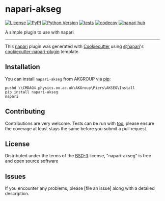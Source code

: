 # napari-akseg

[![License](https://img.shields.io/pypi/l/napari-akseg.svg?color=green)](https://github.com/piedrro/napari-akseg/raw/main/LICENSE)
[![PyPI](https://img.shields.io/pypi/v/napari-akseg.svg?color=green)](https://pypi.org/project/napari-akseg)
[![Python Version](https://img.shields.io/pypi/pyversions/napari-akseg.svg?color=green)](https://python.org)
[![tests](https://github.com/piedrro/napari-akseg/workflows/tests/badge.svg)](https://github.com/piedrro/napari-akseg/actions)
[![codecov](https://codecov.io/gh/piedrro/napari-akseg/branch/main/graph/badge.svg)](https://codecov.io/gh/piedrro/napari-akseg)
[![napari hub](https://img.shields.io/endpoint?url=https://api.napari-hub.org/shields/napari-akseg)](https://napari-hub.org/plugins/napari-akseg)

A simple plugin to use with napari

----------------------------------

This [napari] plugin was generated with [Cookiecutter] using [@napari]'s [cookiecutter-napari-plugin] template.

<!--
Don't miss the full getting started guide to set up your new package:
https://github.com/napari/cookiecutter-napari-plugin#getting-started

and review the napari docs for plugin developers:
https://napari.org/plugins/stable/index.html
-->

## Installation

You can install `napari-akseg` from AKGROUP via [pip]:

    pushd \\CMDAQ4.physics.ox.ac.uk\AKGroup\Piers\AKSEG\Install
    pip install napari-akseg
    napari


## Contributing

Contributions are very welcome. Tests can be run with [tox], please ensure
the coverage at least stays the same before you submit a pull request.

## License

Distributed under the terms of the [BSD-3] license,
"napari-akseg" is free and open source software

## Issues

If you encounter any problems, please [file an issue] along with a detailed description.

[napari]: https://github.com/napari/napari
[Cookiecutter]: https://github.com/audreyr/cookiecutter
[@napari]: https://github.com/napari
[MIT]: http://opensource.org/licenses/MIT
[BSD-3]: http://opensource.org/licenses/BSD-3-Clause
[GNU GPL v3.0]: http://www.gnu.org/licenses/gpl-3.0.txt
[GNU LGPL v3.0]: http://www.gnu.org/licenses/lgpl-3.0.txt
[Apache Software License 2.0]: http://www.apache.org/licenses/LICENSE-2.0
[Mozilla Public License 2.0]: https://www.mozilla.org/media/MPL/2.0/index.txt
[cookiecutter-napari-plugin]: https://github.com/napari/cookiecutter-napari-plugin

[napari]: https://github.com/napari/napari
[tox]: https://tox.readthedocs.io/en/latest/
[pip]: https://pypi.org/project/pip/
[PyPI]: https://pypi.org/
